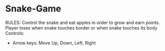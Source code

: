 # Snake-Game
RULES: 
  Control the snake and eat apples in order to grow and earn points. 
  Player loses when snake touches border or when snake touches its body
Controls: 
- Arrow keys: Move Up, Down, Left, Right
